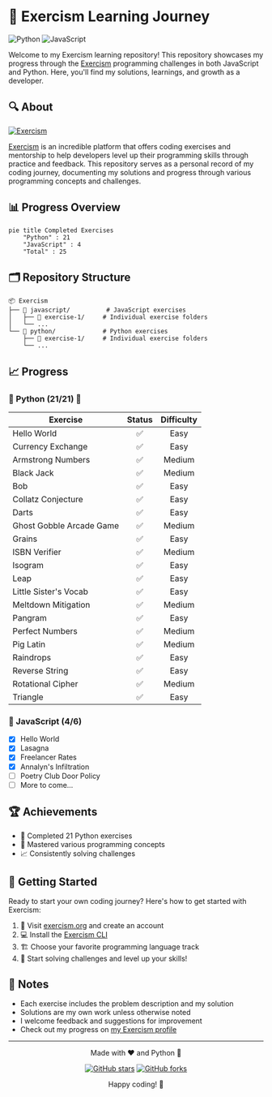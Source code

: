 # 🚀 Exercism Learning Journey

![Python](https://img.shields.io/badge/Python-3776AB?style=for-the-badge&logo=python&logoColor=white)
![JavaScript](https://img.shields.io/badge/JavaScript-F7DF1E?style=for-the-badge&logo=javascript&logoColor=black)

Welcome to my Exercism learning repository! This repository showcases my progress through the [Exercism](https://exercism.org/) programming challenges in both JavaScript and Python. Here, you'll find my solutions, learnings, and growth as a developer.

## 🔍 About

[![Exercism](https://img.shields.io/badge/Exercism-009CAB?style=for-the-badge&logo=exercism&logoColor=white)](https://exercism.org/)

[Exercism](https://exercism.org/) is an incredible platform that offers coding exercises and mentorship to help developers level up their programming skills through practice and feedback. This repository serves as a personal record of my coding journey, documenting my solutions and progress through various programming concepts and challenges.

## 📊 Progress Overview

```mermaid
pie title Completed Exercises
    "Python" : 21
    "JavaScript" : 4
    "Total" : 25
```

## 🗂️ Repository Structure

```
📦 Exercism
├── 📂 javascript/          # JavaScript exercises
│   ├── 📂 exercise-1/     # Individual exercise folders
│   └── ...
└── 📂 python/             # Python exercises
    ├── 📂 exercise-1/     # Individual exercise folders
    └── ...
```

## 📈 Progress

### 🐍 Python (21/21) 🎉

| Exercise                 | Status | Difficulty |
| ------------------------ | :----: | :--------: |
| Hello World              |   ✅   |    Easy    |
| Currency Exchange        |   ✅   |    Easy    |
| Armstrong Numbers        |   ✅   |   Medium   |
| Black Jack               |   ✅   |   Medium   |
| Bob                      |   ✅   |    Easy    |
| Collatz Conjecture       |   ✅   |    Easy    |
| Darts                    |   ✅   |    Easy    |
| Ghost Gobble Arcade Game |   ✅   |   Medium   |
| Grains                   |   ✅   |    Easy    |
| ISBN Verifier            |   ✅   |   Medium   |
| Isogram                  |   ✅   |    Easy    |
| Leap                     |   ✅   |    Easy    |
| Little Sister's Vocab    |   ✅   |    Easy    |
| Meltdown Mitigation      |   ✅   |   Medium   |
| Pangram                  |   ✅   |    Easy    |
| Perfect Numbers          |   ✅   |   Medium   |
| Pig Latin                |   ✅   |   Medium   |
| Raindrops                |   ✅   |    Easy    |
| Reverse String           |   ✅   |    Easy    |
| Rotational Cipher        |   ✅   |   Medium   |
| Triangle                 |   ✅   |    Easy    |

### 🌟 JavaScript (4/6)

- [x] Hello World
- [x] Lasagna
- [x] Freelancer Rates
- [x] Annalyn's Infiltration
- [ ] Poetry Club Door Policy
- [ ] More to come...

## 🏆 Achievements

- 🏅 Completed 21 Python exercises
- 🚀 Mastered various programming concepts
- 📈 Consistently solving challenges

## 🚀 Getting Started

Ready to start your own coding journey? Here's how to get started with Exercism:

1. 🎯 Visit [exercism.org](https://exercism.org/) and create an account
2. 💻 Install the [Exercism CLI](https://exercism.org/docs/using/solving-exercises/working-locally)
3. 🏗️ Choose your favorite programming language track
4. 🧩 Start solving challenges and level up your skills!

## 📝 Notes

- Each exercise includes the problem description and my solution
- Solutions are my own work unless otherwise noted
- I welcome feedback and suggestions for improvement
- Check out my progress on [my Exercism profile](https://exercism.org/profiles/MusicalViking)

---

<div align="center">
  Made with ❤️ and Python 🐍

[![GitHub stars](https://img.shields.io/github/stars/yourusername/yourrepo?style=social)](https://github.com/MusicalViking/exercism)
[![GitHub forks](https://img.shields.io/github/forks/yourusername/yourrepo?style=social)](https://github.com/MusicalViking/exercism/network/members)

Happy coding! 🚀

</div>
